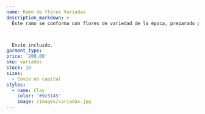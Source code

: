 ```yaml
---
name: Ramo de flores Variadas
description_markdown: >-
  Éste ramo se conforma con flores de variedad de la época, preparado para regalo.



  Envío incluido.
garment_type:
price: '200.00'
sku: variadas
stock: 10
sizes:
  - Envío en capital
styles:
  - name: Clay
    color: '#9c5145'
    image: /images/variadas.jpg
---
```

